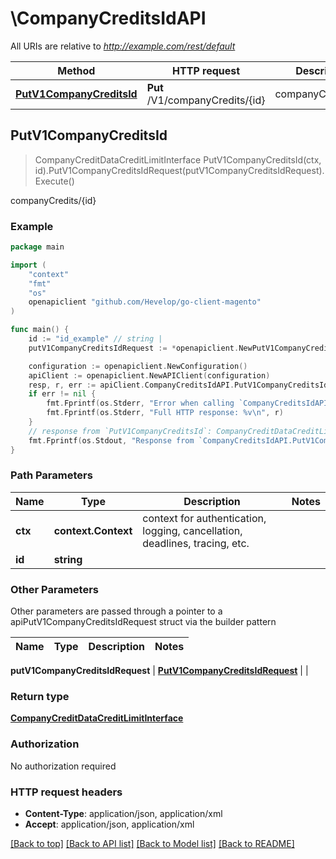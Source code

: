# \CompanyCreditsIdAPI

All URIs are relative to *http://example.com/rest/default*

Method | HTTP request | Description
------------- | ------------- | -------------
[**PutV1CompanyCreditsId**](CompanyCreditsIdAPI.md#PutV1CompanyCreditsId) | **Put** /V1/companyCredits/{id} | companyCredits/{id}



## PutV1CompanyCreditsId

> CompanyCreditDataCreditLimitInterface PutV1CompanyCreditsId(ctx, id).PutV1CompanyCreditsIdRequest(putV1CompanyCreditsIdRequest).Execute()

companyCredits/{id}



### Example

```go
package main

import (
	"context"
	"fmt"
	"os"
	openapiclient "github.com/Hevelop/go-client-magento"
)

func main() {
	id := "id_example" // string | 
	putV1CompanyCreditsIdRequest := *openapiclient.NewPutV1CompanyCreditsIdRequest(*openapiclient.NewCompanyCreditDataCreditLimitInterface(false)) // PutV1CompanyCreditsIdRequest |  (optional)

	configuration := openapiclient.NewConfiguration()
	apiClient := openapiclient.NewAPIClient(configuration)
	resp, r, err := apiClient.CompanyCreditsIdAPI.PutV1CompanyCreditsId(context.Background(), id).PutV1CompanyCreditsIdRequest(putV1CompanyCreditsIdRequest).Execute()
	if err != nil {
		fmt.Fprintf(os.Stderr, "Error when calling `CompanyCreditsIdAPI.PutV1CompanyCreditsId``: %v\n", err)
		fmt.Fprintf(os.Stderr, "Full HTTP response: %v\n", r)
	}
	// response from `PutV1CompanyCreditsId`: CompanyCreditDataCreditLimitInterface
	fmt.Fprintf(os.Stdout, "Response from `CompanyCreditsIdAPI.PutV1CompanyCreditsId`: %v\n", resp)
}
```

### Path Parameters


Name | Type | Description  | Notes
------------- | ------------- | ------------- | -------------
**ctx** | **context.Context** | context for authentication, logging, cancellation, deadlines, tracing, etc.
**id** | **string** |  | 

### Other Parameters

Other parameters are passed through a pointer to a apiPutV1CompanyCreditsIdRequest struct via the builder pattern


Name | Type | Description  | Notes
------------- | ------------- | ------------- | -------------

 **putV1CompanyCreditsIdRequest** | [**PutV1CompanyCreditsIdRequest**](PutV1CompanyCreditsIdRequest.md) |  | 

### Return type

[**CompanyCreditDataCreditLimitInterface**](CompanyCreditDataCreditLimitInterface.md)

### Authorization

No authorization required

### HTTP request headers

- **Content-Type**: application/json, application/xml
- **Accept**: application/json, application/xml

[[Back to top]](#) [[Back to API list]](../README.md#documentation-for-api-endpoints)
[[Back to Model list]](../README.md#documentation-for-models)
[[Back to README]](../README.md)

